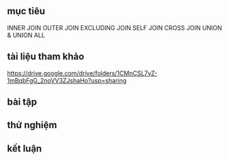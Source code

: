 ## mục tiêu
INNER JOIN
OUTER JOIN
EXCLUDING JOIN
SELF JOIN
CROSS JOIN
UNION & UNION ALL
## tài liệu tham khảo
  https://drive.google.com/drive/folders/1CMnCSL7yZ-1mBqbFgG_2noVV3ZJshaHo?usp=sharing
## bài tập
## thử nghiệm
## kết luận